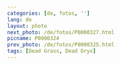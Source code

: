 ```yaml
---
categories: [de, fotos, '']
lang: de
layout: photo
next_photo: /de/fotos/P0000327.html
picname: P0000324
prev_photo: /de/fotos/P0000325.html
tags: [Dead Grass, Dead Oryx]
---
```

